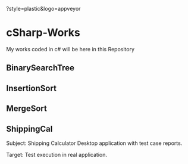 ?style=plastic&logo=appveyor
# cSharp-Works
My works coded in c# will be here in this Repository

## BinarySearchTree
## InsertionSort
## MergeSort
## ShippingCal
Subject: Shipping Calculator Desktop application with test case reports.


Target: Test execution in real application.
